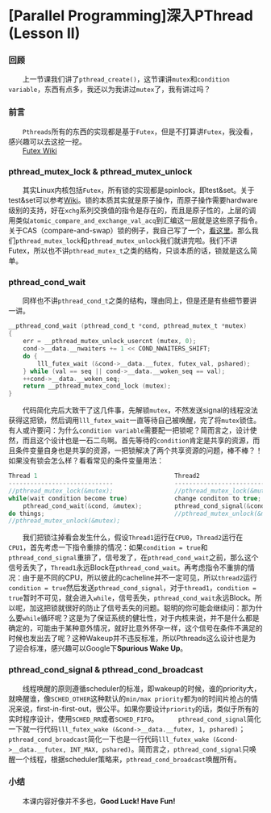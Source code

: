 [Parallel Programming]深入PThread (Lesson II)
=============================================

### 回顾
&emsp;&emsp;上一节课我们讲了`pthread_create()`，这节课讲`mutex`和`condition variable`，东西有点多，我还以为我讲过`mutex`了，我有讲过吗？

### 前言
&emsp;&emsp;`Pthreads`所有的东西的实现都是基于`Futex`，但是不打算讲`Futex`，我没看，感兴趣可以去这挖一挖。  
&emsp;&emsp;[Futex Wiki](https://en.wikipedia.org/wiki/Futex)

### pthread_mutex_lock & pthread_mutex_unlock
&emsp;&emsp;其实Linux内核包括`Futex`，所有锁的实现都是spinlock，即test&set。关于test&set可以参考[Wiki](https://en.wikipedia.org/wiki/Test-and-set)。锁的本质其实就是原子操作，而原子操作需要hardware级别的支持，好在`xchg`系列交换值的指令是存在的，而且是原子性的，上层的调用类似`atomic_compare_and_exchange_val_acq`到汇编这一层就是这些原子指令。关于CAS（compare-and-swap）锁的例子，我自己写了一个，[看这里](https://github.com/linghuazaii/parallel_programming/tree/master/test_and_set_lock)。那么我们`pthread_mutex_lock`和`pthread_mutex_unlock`我们就讲完啦。我们不讲Futex，所以也不讲`pthread_mutex_t`之类的结构，只谈本质的话，锁就是这么简单。

### pthread_cond_wait
&emsp;&emsp;同样也不讲`pthread_cond_t`之类的结构，理由同上，但是还是有些细节要讲一讲。
```c
__pthread_cond_wait (pthread_cond_t *cond, pthread_mutex_t *mutex)
{
    err = __pthread_mutex_unlock_usercnt (mutex, 0);
    cond->__data.__nwaiters += 1 << COND_NWAITERS_SHIFT;
    do {
        lll_futex_wait (&cond->__data.__futex, futex_val, pshared);
    } while (val == seq || cond->__data.__woken_seq == val);
    ++cond->__data.__woken_seq;
    return __pthread_mutex_cond_lock (mutex);
}
```
&emsp;&emsp;代码简化完后大致干了这几件事，先解锁`mutex`，不然发送signal的线程没法获得这把锁，然后调用`lll_futex_wait`一直等待自己被唤醒，完了将`mutex`锁住。有人或许要问：为什么`condition variable`需要配一把锁呢？简而言之，设计使然，而且这个设计也是一石二鸟啊。首先等待的`condition`肯定是共享的资源，而且条件变量自身也是共享的资源，一把锁解决了两个共享资源的问题，棒不棒？！如果没有锁会怎么样？看看常见的条件变量用法：
```c
Thread 1                                      Thread2
-----------------------------                 -------------------------------------
//pthread_mutex_lock(&mutex);                 //pthread_mutex_lock(&mutex);
while(wait condition become true)             change conditon to true;
    pthread_cond_wait(&cond, &mutex);         pthread_cond_signal(&cond);
do things;                                    //pthread_mutex_unlock(&mutex);
//pthread_mutex_unlock(&mutex);
```
&emsp;&emsp;我们把锁注掉看会发生什么，假设`Thread1`运行在`CPU0`，`Thread2`运行在`CPU1`，首先考虑一下指令重排的情况：如果`condition = true`和`pthread_cond_signal`重排了，信号发了，在`pthread_cond_wait`之前，那么这个信号丢失了，`Thread1`永远Block在`pthread_cond_wait`。再考虑指令不重排的情况：由于是不同的CPU，所以彼此的cacheline并不一定可见，所以`thread2`运行`condition = true`然后发送`pthread_cond_signal`，对于`thread1`，`condition = true`暂时不可见，就会进入`while`，信号丢失，`pthread_cond_wait`永远Block。所以呢，加这把锁就很好的防止了信号丢失的问题。聪明的你可能会继续问：那为什么要`while`循环呢？这是为了保证系统的健壮性，对于内核来说，并不是什么都是确定的，可能由于某种意外情况，就好比意外怀孕一样，这个信号在条件不满足的时候也发出去了呢？这种Wakeup并不违反标准，所以Pthreads这么设计也是为了迎合标准，感兴趣可以Google下**Spurious Wake Up**。

### pthread_cond_signal & pthread_cond_broadcast
&emsp;&emsp;线程唤醒的原则遵循scheduler的标准，即wakeup的时候，谁的priority大，就唤醒谁，像`SCHED_OTHER`这种默认的`min/max priority`都为`0`的时间片抢占的情况来说，first-in-first-out，很公平。如果你要设计`priority`的话，类似于所有的实时程序设计，使用`SCHED_RR`或者`SCHED_FIFO`。  
&emsp;&emsp;`pthread_cond_signal`简化一下就一行代码`lll_futex_wake (&cond->__data.__futex, 1, pshared)`；`pthread_cond_broadcast`简化一下也是一行代码`lll_futex_wake (&cond->__data.__futex, INT_MAX, pshared)`。简而言之，`pthread_cond_signal`只唤醒一个线程，根据scheduler策略来，`pthread_cond_broadcast`唤醒所有。

### 小结
&emsp;&emsp;本课内容好像并不多也，**Good Luck! Have Fun!**











